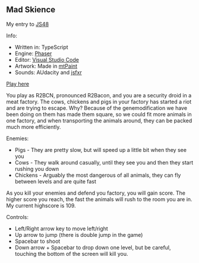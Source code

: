## Mad Skience ##

My entry to [JS48](https://itch.io/jam/js48-1)

Info:

* Written in: TypeScript
* Engine: [Phaser](http://phaser.io)
* Editor: [Visual Studio Code](https://code.visualstudio.com/)
* Artwork: Made in [mtPaint](http://mtpaint.sourceforge.net/)
* Sounds: AUdacity and [jsfxr](http://github.grumdrig.com/jsfxr/)

[Play here](http://iszla.se/projects/js48/)

You play as R2BCN, pronounced R2Bacon, and you are a security droid in a meat factory. The cows, chickens and pigs in your factory has started a riot and are trying to escape. Why? Because of the genemodification we have been doing on them has made them square, so we could fit more animals in one factory, and when transporting the animals around, they can be packed much more efficiently.

Enemies:

* Pigs - They are pretty slow, but will speed up a little bit when they see you
* Cows - They walk around casually, until they see you and then they start rushing you down
* Chickens - Arguably the most dangerous of all animals, they can fly between levels and are quite fast

As you kill your enemies and defend you factory, you will gain score. The higher score you reach, the fast the animals will rush to the room you are in. My current highscore is 109.

Controls:

* Left/Right arrow key to move left/right
* Up arrow to jump (there is double jump in the game)
* Spacebar to shoot
* Down arrow + Spacebar to drop down one level, but be careful, touching the bottom of the screen will kill you.
